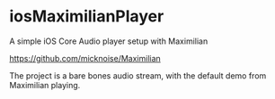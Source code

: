 # iosMaximilianPlayer

A simple iOS Core Audio player setup with Maximilian

https://github.com/micknoise/Maximilian

The project is a bare bones audio stream, with the default demo from Maximilian playing.
